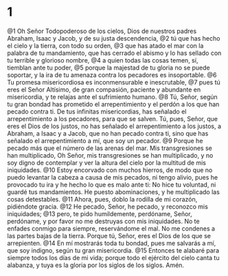 # 1
@1 Oh Señor Todopoderoso de los cielos, Dios de nuestros padres Abraham, Isaac y Jacob, y de su justa descendencia, @2 tú que has hecho el cielo y la tierra, con todo su orden, @3 que has atado el mar con la palabra de tu mandamiento, que has cerrado el abismo y lo has sellado con tu terrible y glorioso nombre, @4 a quien todas las cosas temen, sí, tiemblan ante tu poder, @5 porque la majestad de tu gloria no se puede soportar, y la ira de tu amenaza contra los pecadores es insoportable. @6 Tu promesa misericordiosa es inconmensurable e inescrutable, @7 pues tú eres el Señor Altísimo, de gran compasión, paciente y abundante en misericordia, y te relajas ante el sufrimiento humano. @8 Tú, Señor, según tu gran bondad has prometido el arrepentimiento y el perdón a los que han pecado contra ti. De tus infinitas misericordias, has señalado el arrepentimiento a los pecadores, para que se salven. Tú, pues, Señor, que eres el Dios de los justos, no has señalado el arrepentimiento a los justos, a Abraham, a Isaac y a Jacob, que no han pecado contra ti, sino que has señalado el arrepentimiento a mí, que soy un pecador. @9 Porque he pecado más que el número de las arenas del mar. Mis transgresiones se han multiplicado, Oh Señor, mis transgresiones se han multiplicado, y no soy digno de contemplar y ver la altura del cielo por la multitud de mis iniquidades. @10 Estoy encorvado con muchos hierros, de modo que no puedo levantar la cabeza a causa de mis pecados, ni tengo alivio, pues he provocado tu ira y he hecho lo que es malo ante ti: No hice tu voluntad, ni guardé tus mandamientos. He puesto abominaciones, y he multiplicado las cosas detestables. @11 Ahora, pues, doblo la rodilla de mi corazón, pidiéndote gracia. @12 He pecado, Señor, he pecado, y reconozco mis iniquidades; @13 pero, te pido humildemente, perdóname, Señor, perdóname, y por favor no me destruyas con mis iniquidades. No te enfades conmigo para siempre, reservándome el mal. No me condenes a las partes bajas de la tierra. Porque tú, Señor, eres el Dios de los que se arrepienten. @14 En mí mostrarás toda tu bondad, pues me salvarás a mí, que soy indigno, según tu gran misericordia. @15 Entonces te alabaré para siempre todos los días de mi vida; porque todo el ejército del cielo canta tu alabanza, y tuya es la gloria por los siglos de los siglos. Amén.